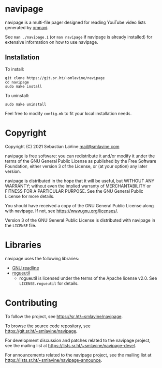 # navipage

navipage is a multi-file pager designed for reading YouTube video lists
generated by [omnavi](https://sr.ht/~smlavine/omnavi).

See ```man ./navipage.1``` (or ```man navipage``` if navipage is already
installed) for extensive information on how to use navipage.

## Installation

To install:
```
git clone https://git.sr.ht/~smlavine/navipage
cd navipage
sudo make install
```

To uninstall:
```
sudo make uninstall
```

Feel free to modify ```config.mk``` to fit your local installation
needs.

# Copyright

Copyright (C) 2021 Sebastian LaVine <mail@smlavine.com>

navipage is free software: you can redistribute it and/or modify
it under the terms of the GNU General Public License as published by
the Free Software Foundation, either version 3 of the License, or
(at your option) any later version.

navipage is distributed in the hope that it will be useful,
but WITHOUT ANY WARRANTY; without even the implied warranty of
MERCHANTABILITY or FITNESS FOR A PARTICULAR PURPOSE. See the
GNU General Public License for more details.

You should have received a copy of the GNU General Public License
along with navipage. If not, see <https://www.gnu.org/licenses/>.

Version 3 of the GNU General Public License is distributed with navipage
in the ```LICENSE``` file.

# Libraries

navipage uses the following libraries:
- [GNU readline](https://tiswww.case.edu/php/chet/readline/rltop.html)
- [rogueutil](https://github.com/sakhmatd/rogueutil)
  - rogueutil is licensed under the terms of the Apache license v2.0.
    See ```LICENSE.rogueutil``` for details.

# Contributing

To follow the project, see <https://sr.ht/~smlavine/navipage>.

To browse the source code repository, see
<https://git.sr.ht/~smlavine/navipage>.

For development discussion and patches related to the navipage project,
see the mailing list at <https://lists.sr.ht/~smlavine/navipage-devel>.

For announcements related to the navipage project, see the mailing list
at <https://lists.sr.ht/~smlavine/navipage-announce>.

